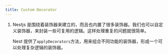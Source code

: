 ```yaml
---
title: Custom Decorator
---
```


1. Nestjs 是围绕着装饰器来建立的，而且也内置了很多装饰器。我们也可以自定义装饰器，来封装一些可复用的逻辑。这样处理重复的问题就很简单。

   Nest 提供了`applyDecorators`方法，用来组合不同功能的装饰器，形成一个可以处理复杂逻辑的装饰器。

